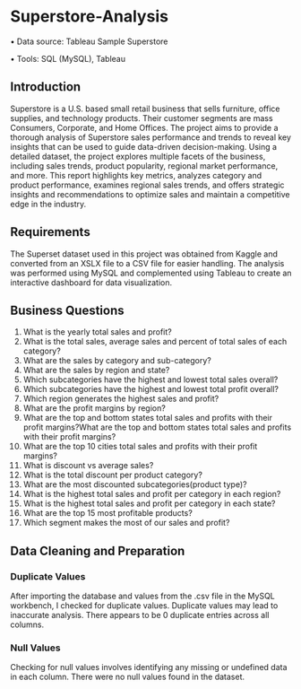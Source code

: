 # Superstore-Analysis
• Data source: Tableau Sample Superstore

• Tools: SQL (MySQL), Tableau

## Introduction
Superstore is a U.S. based small retail business that sells furniture, office supplies, and technology products. Their customer segments are mass Consumers, Corporate, and Home Offices. The project aims to provide a thorough analysis of Superstore sales performance and trends to reveal key insights that can be used to guide data-driven decision-making. Using a detailed dataset, the project explores multiple facets of the business, including sales trends, product popularity, regional market performance, and more. This report highlights key metrics, analyzes category and product performance, examines regional sales trends, and offers strategic insights and recommendations to optimize sales and maintain a competitive edge in the industry.

## Requirements
The Superset dataset used in this project was obtained from Kaggle and converted from an XSLX file to a CSV file for easier handling. The analysis was performed using MySQL and complemented using Tableau to create an interactive dashboard for data visualization.

## Business Questions
1. What is the yearly total sales and profit?
2. What is the total sales, average sales and percent of total sales of each category?
3. What are the sales by category and sub-category?
4. What are the sales by region and state?
5. Which subcategories have the highest and lowest total sales overall?
6. Which subcategories have the highest and lowest total profit overall?
7. Which region generates the highest sales and profit?
8. What are the profit margins by region?
9. What are the top and bottom states total sales and profits with their profit margins?What are the top and bottom states total sales and profits with their profit margins?
10. What are the top 10 cities total sales and profits with their profit margins?
11. What is discount vs average sales?
12. What is the total discount per product category?
13. What are the most discounted subcategories(product type)?
14. What is the highest total sales and profit per category in each region?
15. What is the highest total sales and profit per category in each state?
16. What are the top 15 most profitable products?
17. Which segment makes the most of our sales and profit?

## Data Cleaning and Preparation
### Duplicate Values 
After importing the database and values from the .csv file in the MySQL workbench, I checked for duplicate values. Duplicate values may lead to inaccurate analysis.
There appears to be 0 duplicate entries across all columns.

### Null Values
Checking for null values involves identifying any missing or undefined data in each column.
There were no null values found in the dataset.
